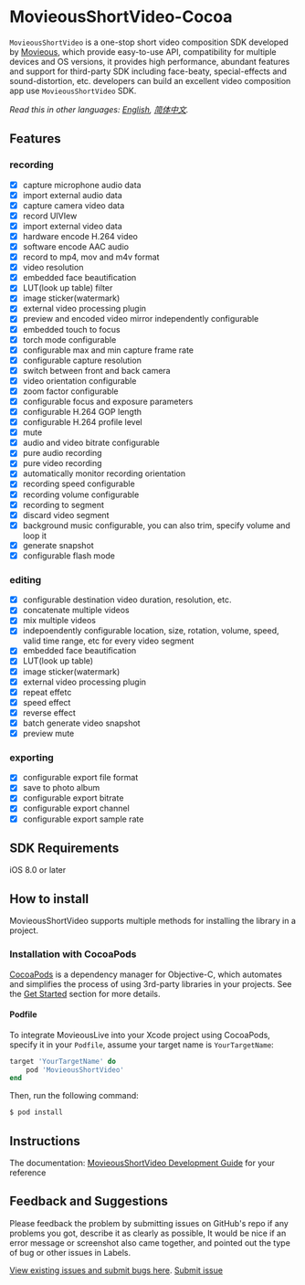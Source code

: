 # MovieousShortVideo-Cocoa

`MovieousShortVideo` is a one-stop short video composition SDK developed by [Movieous](http://movieous.video), which provide easy-to-use API, compatibility for multiple devices and OS versions, it provides high performance, abundant features and support for third-party SDK including face-beaty, special-effects and sound-distortion, etc. developers can build an excellent video composition app use `MovieousShortVideo` SDK.

*Read this in other languages: [English](README.md), [简体中文](README.zh-cn.md).*

## Features

### recording
- [x] capture microphone audio data
- [x] import external audio data
- [x] capture camera video data
- [x] record UIVIew
- [x] import external video data
- [x] hardware encode H.264 video
- [x] software encode AAC audio
- [x] record to mp4, mov and m4v format
- [x] video resolution
- [x] embedded face beautification
- [x] LUT(look up table) filter
- [x] image sticker(watermark)
- [x] external video processing plugin
- [x] preview and encoded video mirror independently configurable
- [x] embedded touch to focus
- [x] torch mode configurable
- [x] configurable max and min capture frame rate
- [x] configurable capture resolution
- [x] switch between front and back camera
- [x] video orientation configurable
- [x] zoom factor configurable
- [x] configurable focus and exposure parameters
- [x] configurable H.264 GOP length
- [x] configurable H.264 profile level
- [x] mute
- [x] audio and video bitrate configurable
- [x] pure audio recording
- [x] pure video recording
- [x] automatically monitor recording orientation
- [x] recording speed configurable
- [x] recording volume configurable
- [x] recording to segment
- [x] discard video segment
- [x] background music configurable, you can also trim, specify volume and loop it
- [x] generate snapshot
- [x] configurable flash mode

### editing
- [x] configurable destination video duration, resolution, etc.
- [x] concatenate multiple videos
- [x] mix multiple videos
- [x] indepoendently configurable location, size, rotation, volume, speed, valid time range, etc for every video segment
- [x] embedded face beautification
- [x] LUT(look up table)
- [x] image sticker(watermark)
- [x] external video processing plugin
- [x] repeat effetc
- [x] speed effect
- [x] reverse effect
- [x] batch generate video snapshot
- [x] preview mute

### exporting
- [x] configurable export file format 
- [x] save to photo album
- [x] configurable export bitrate
- [x] configurable export channel
- [x] configurable export sample rate

## SDK Requirements

iOS 8.0 or later

## How to install
MovieousShortVideo supports multiple methods for installing the library in a project.

### Installation with CocoaPods

[CocoaPods](http://cocoapods.org/) is a dependency manager for Objective-C, which automates and simplifies the process of using 3rd-party libraries in your projects. See the [Get Started](http://cocoapods.org/#get_started) section for more details.

#### Podfile

To integrate MovieousLive into your Xcode project using CocoaPods, specify it in your `Podfile`, assume your target name is `YourTargetName`:

```ruby
target 'YourTargetName' do
    pod 'MovieousShortVideo'
end
```

Then, run the following command:

```bash
$ pod install
```

## Instructions

The documentation: [MovieousShortVideo Development Guide](https://developer.movieous.cn/#/en-uk/iOS_ShortVideo) for your reference

## Feedback and Suggestions

Please feedback the problem by submitting issues on GitHub's repo if any problems you got, describe it as clearly as possible, It would be nice if an error message or screenshot also came together, and pointed out the type of bug or other issues in Labels.

[View existing issues and submit bugs here](https://github.com/movieous-team/MovieousShortVideo-Cocoa-Release/issues).
[Submit issue](https://github.com/movieous-team/MovieousShortVideo-Cocoa-Release/issues/new)